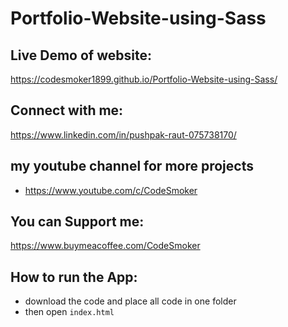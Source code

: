 # Portfolio-Website-using-Sass

## Live Demo of website:
https://codesmoker1899.github.io/Portfolio-Website-using-Sass/

## Connect with me:
https://www.linkedin.com/in/pushpak-raut-075738170/

## my youtube channel for more projects
* https://www.youtube.com/c/CodeSmoker

## You can Support me:
https://www.buymeacoffee.com/CodeSmoker

## How to run the App:
* download the code and place all code in one folder
* then open `index.html`
